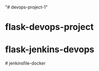 "# devops-project-1" 
# flask-devops-project
# flask-jenkins-devops
#   j e n k i n s f i l e - d o c k e r  
 